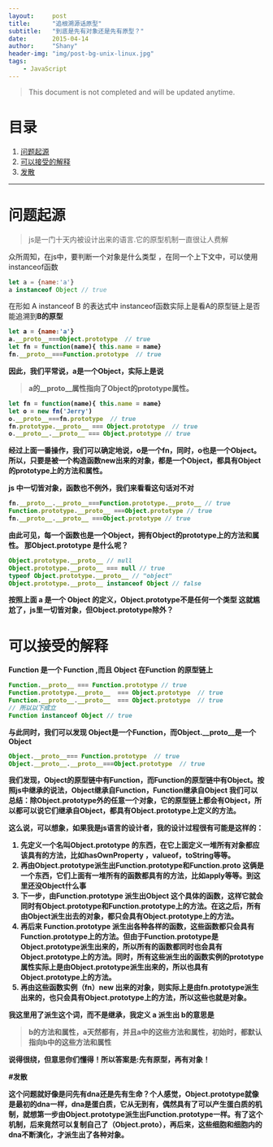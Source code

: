 ```yaml
---
layout:     post
title:      "追根溯源话原型"
subtitle:   "到底是先有对象还是先有原型？"
date:       2015-04-14
author:     "Shany"
header-img: "img/post-bg-unix-linux.jpg"
tags:
    - JavaScript
---
```


> This document is not completed and will be updated anytime.


# 目录

1. [问题起源](#问题起源)
2. [可以接受的解释](#可以接受的解释)
3. [发散](#发散)
---

# 问题起源



> js是一门十天内被设计出来的语言.它的原型机制一直很让人费解



众所周知，在js中，要判断一个对象是什么类型 ，在同一个上下文中，可以使用instanceof函数
```js
let a = {name:'a'}
a instanceof Object // true
```
在形如 A instanceof B  的表达式中 instanceof函数实际上是看A的原型链上是否能追溯到<b>B的原型<b>

```js
let a = {name:'a'}
a.__proto__===Object.prototype  // true
let fn = function(name){ this.name = name}
fn.__proto__===Function.prototype  // true
```
因此，我们平常说，a是一个Object，实际上是说

> a的__proto__属性指向了Object的prototype属性。

```js
let fn = function(name){ this.name = name}
let o = new fn('Jerry')
o.__proto__===fn.prototype  // true
fn.prototype.__proto__ === Object.prototype  // true
o.__proto__.__proto__ === Object.prototype // true
```
经过上面一番操作，我们可以确定地说，o是一个fn，同时，o也是一个Object。所以，只要是被一个构造函数new出来的对象，都是一个Object，都具有Object的prototype上的方法和属性。

js 中一切皆对象，函数也不例外，我们来看看这句话对不对
```js
fn.__proto__.__proto__===Function.prototype.__proto__ // true
Function.prototype.__proto__ ===Object.prototype // true
fn.__proto__.__proto__ ===Object.prototype // true
```
由此可见，每一个函数也是一个Object，拥有Object的prototype上的方法和属性。
那Object.prototype 是什么呢？

```js
Object.prototype.__proto__ // null
Object.prototype.__proto__ === null // true
typeof Object.prototype.__proto__ // "object"
Object.prototype.__proto__ instanceof Object // false
```
按照上面 a 是一个 Object 的定义，Object.prototype不是任何一个类型
这就尴尬了，js里一切皆对象，但Object.prototype除外？

# 可以接受的解释
Function 是一个 Function ,而且 Object 在Function 的原型链上

```js
Function.__proto__ === Function.prototype // true
Function.prototype.__proto__  === Object.prototype  // true
Function.__proto__.__proto__  === Object.prototype  // true
// 所以以下成立
Function instanceof Object // true
```
与此同时，我们可以发现 Object是一个Function，而Object.__proto__是一个Object

```js
Object.__proto__=== Function.prototype  // true
Object.__proto__.__proto__===Object.prototype  // true
```

我们发现，Object的原型链中有Function，而Function的原型链中有Object。按照js中继承的说法，Object继承自Function，Function继承自Object 
我们可以总结：除Object.prototype外的任意一个对象，它的原型链上都会有Object，所以都可以说它们继承自Object，都具有Object.prototype上定义的方法。

这么说，可以想象，如果我是js语言的设计者，我的设计过程很有可能是这样的：
1. 先定义一个名叫Object.prototype 的东西，在它上面定义一堆所有对象都应该具有的方法，比如hasOwnProperty ，valueof，toString等等。
2.  再由Object.prototype派生出Function.prototype和Function.__proto__  这俩是一个东西，它们上面有一堆所有的函数都具有的方法，比如apply等等。到这里还没Object什么事
3. 下一步，由Function.prototype 派生出Object 这个具体的函数，这样它就会同时有Object.prototype和Function.prototype上的方法。在这之后，所有由Object派生出去的对象，都只会具有Object.prototype上的方法。
4. 再后来 Function.prototype 派生出各种各样的函数，这些函数都只会具有Function.prototype上的方法。但由于Function.prototype是Object.prototype派生出来的，所以所有的函数都同时也会具有Object.prototype上的方法。同时，所有这些派生出的函数实例的prototype属性实际上是由Object.prototype派生出来的，所以也具有Object.prototype上的方法。
5. 再由这些函数实例（fn）new 出来的对象，则实际上是由fn.prototype派生出来的，也只会具有Object.prototype上的方法，所以这些也就是对象。

我这里用了<b>派生</b>这个词，而不是继承，我定义 a 派生出 b的意思是
> b的方法和属性，a天然都有，并且a中的这些方法和属性，初始时，都默认指向b中的这些方法和属性

说得很绕，但意思你们懂得！所以答案是:<strong>先有原型，再有对象！</strong>

#发散

这个问题就好像是问先有dna还是先有生命？个人感觉，Object.prototype就像是最初的dna一样，dna是蛋白质，它从无到有，偶然具有了可以产生蛋白质的机制，就想第一步由Object.prototype派生出Function.prototype一样。有了这个机制，后来竟然可以复制自己了（Object.__proto__），再后来，这些细胞和细胞内的dna不断演化，才派生出了各种对象。





